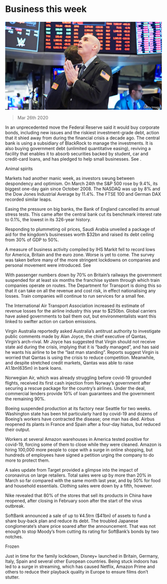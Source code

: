 ###### 

# Business this week 

#####  

![image](images/20200328_WWP001_1.jpg) 

> Mar 26th 2020 

In an unprecedented move the Federal Reserve said it would buy corporate bonds, including new issues and the riskiest investment-grade debt, action that it shied away from during the financial crisis a decade ago. The central bank is using a subsidiary of BlackRock to manage the investments. It is also buying government debt (unlimited quantitative easing), reviving a facility that enables it to absorb securities backed by student, car and credit-card loans, and has pledged to help small businesses. See .

Animal spirits


Markets had another manic week, as investors swung between despondency and optimism. On March 24th the S&amp;P 500 rose by 9.4%, its biggest one-day gain since October 2008. The NASDAQ was up by 8% and the Dow Jones Industrial Average by 11.4%. The FTSE 100 and German DAX recorded similar leaps.

Easing the pressure on big banks, the Bank of England cancelled its annual stress tests. This came after the central bank cut its benchmark interest rate to 0.1%, the lowest in its 326-year history.

Responding to plummeting oil prices, Saudi Arabia unveiled a package of aid for the kingdom’s businesses worth $32bn and raised its debt ceiling from 30% of GDP to 50%.

A measure of business activity compiled by IHS Markit fell to record lows for America, Britain and the euro zone. Worse is yet to come. The survey was taken before many of the more stringent lockdowns on companies and personal movement were introduced. See 

With passenger numbers down by 70% on Britain’s railways the government suspended for at least six months the franchise system through which train companies operate on routes. The Department for Transport is doing this so that it can take on all the revenue and cost risk, in effect nationalising any losses. Train companies will continue to run services for a small fee.

The International Air Transport Association increased its estimate of revenue losses for the airline industry this year to $250bn. Global carriers have asked governments to bail them out, but environmentalists want this linked to swifter action on carbon emissions.

Virgin Australia reportedly asked Australia’s antitrust authority to investigate public comments made by Alan Joyce, the chief executive of Qantas, Virgin’s arch-rival. Mr Joyce has suggested that Virgin should not receive state aid during the crisis, implying that it is “badly managed”, and has said he wants his airline to be the “last man standing”. Reports suggest Virgin is worried that Qantas is using the crisis to reduce competition. Meanwhile, and despite stretched credit markets, Qantas was able to raise A$1.1bn ($635m) in bank loans.

Norwegian Air, which was already struggling before covid-19 grounded flights, received its first cash injection from Norway’s government after securing a rescue package for the country’s airlines. Under the deal, commercial lenders provide 10% of loan guarantees and the government the remaining 90%. 

Boeing suspended production at its factory near Seattle for two weeks. Washington state has been hit particularly hard by covid-19 and dozens of Boeing’s workers have contracted the disease; one man has died. Airbus reopened its plants in France and Spain after a four-day hiatus, but reduced their output.

Workers at several Amazon warehouses in America tested positive for covid-19, forcing some of them to close while they were cleaned. Amazon is hiring 100,000 more people to cope with a surge in online shopping, but hundreds of employees have signed a petition urging the company to do more to protect them.

A sales update from Target provided a glimpse into the impact of coronavirus on large retailers. Total sales were up by more than 20% in March so far compared with the same month last year, and by 50% for food and household essentials. Clothing sales were down by a fifth, however.

Nike revealed that 80% of the stores that sell its products in China have reopened, after closing in February soon after the start of the virus outbreak.

SoftBank announced a sale of up to ¥4.5trn ($41bn) of assets to fund a share buy-back plan and reduce its debt. The troubled Japanese conglomerate’s share price soared after the announcement. That was not enough to stop Moody’s from cutting its rating for SoftBank’s bonds by two notches.

Frozen

Just in time for the family lockdown, Disney+ launched in Britain, Germany, Italy, Spain and several other European countries. Being stuck indoors has led to a surge in streaming, which has caused Netflix, Amazon Prime and others to reduce their playback quality in Europe to ensure films don’t stutter.

